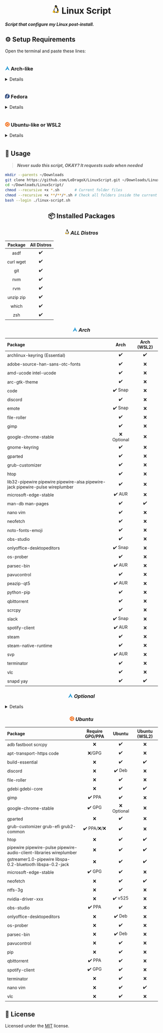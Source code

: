 <h1 align="center">
  <img width=25px src=./src/assets/linux-tux.png>
  Linux Script
</h1>

**_Script that configure my Linux post-install._**

## ⚙️ Setup Requirements

Open the terminal and paste these lines:

<h1></h1>

### <img width="15px" src="./src/assets/arch-linux-logo.png" /> Arch-like

<details>

**This was made to install after you've runned the `archinstall` command and set up at least a minimal install before**

```sh
sudo pacman -Sy --needed --noconfirm curl rsync reflector git
```

#### **⚠️ Get Fastest Mirrors (Arch only)**

Reflector allows Arch to get the fastest mirrors for package downloading.

_**Note:** If you are not in Brazil, then change "BR" to your own country/code._

```sh
sudo reflector --country BR,AR,CL,EC,PY,US,CA,MX --sort rate --save /etc/pacman.d/mirrorlist
```

### <img width="15px" src="./src/assets/arch-linux-logo.png" /> ArchWSL ~ [Project Link](https://github.com/yuk7/ArchWSL)

These steps are for ArchWSL only.

```sh
# Fix 'git: /usr/lib/libc.so.6: version `GLIBC_2.34' not found (required by git)'
sudo pacman -Sy --noconfirm archlinux-keyring git glibc
```

#### ❔ Notes for ArchWSL

1. Open the `linux-script.sh`,
2. Select `[MENU] Arch for WSL` option,
3. Then `[WSL] ArchWSL setup Root and User` for setting root/user accounts
   1. Close the Terminal window;
   2. Open powershell and type `Arch.exe config --default-user <<YOUR_USERNAME>>`;
4. Then reopen the terminal and run steps 1-2 to select `[WSL] ArchWSL Post Configurations (Workflow)` for environment config.

</details>

<h1></h1>

### <img width="15px" src="./src/assets/fedora-logo.png" /> Fedora

<details>

Get `git` for Fedora:

```sh
sudo dnf install -y git
```

</details>

<h1></h1>

### <img width="15px" src="./src/assets/ubuntu-logo.webp" /> Ubuntu-like or WSL2

<details>

Get `git` for Ubuntu:

```sh
sudo apt install -y git
```

</details>

<h1></h1>

## 🚀 Usage

> **_Never sudo this script, OKAY? It requests sudo when needed_**

```sh
mkdir --parents ~/Downloads
git clone https://github.com/LeDragoX/LinuxScript.git ~/Downloads/LinuxScript
cd ~/Downloads/LinuxScript/
chmod --recursive +x *.sh       # Current folder files
chmod --recursive +x **/**/*.sh # Check all folders inside the current folder
bash --login ./linux-script.sh
```

<div align="center">

## 📦 Installed Packages

### _<img width=15px src=./src/assets/linux-tux.png> ALL Distros_

|  Package  | All Distros |
| :-------: | :---------: |
|   asdf    |     ✔️      |
| curl wget |     ✔️      |
|    git    |     ✔️      |
|    nvm    |     ✔️      |
|    rvm    |     ✔️      |
| unzip zip |     ✔️      |
|   which   |     ✔️      |
|    zsh    |     ✔️      |

### _<img width="15px" src="./src/assets/arch-linux-logo.png" /> Arch_

| Package                                                                        |    Arch     | Arch (WSL2) |
| :----------------------------------------------------------------------------- | :---------: | :---------: |
| archlinux-keyring (Essential)                                                  |     ✔️      |     ✔️      |
| adobe-source-han-sans-otc-fonts                                                |     ✔️      |     ❌      |
| amd-ucode intel-ucode                                                          |     ✔️      |     ❌      |
| arc-gtk-theme                                                                  |     ✔️      |     ❌      |
| code                                                                           |   ✔️ Snap   |     ❌      |
| discord                                                                        |     ✔️      |     ❌      |
| emote                                                                          |   ✔️ Snap   |     ❌      |
| file-roller                                                                    |     ✔️      |     ❌      |
| gimp                                                                           |     ✔️      |     ❌      |
| google-chrome-stable                                                           | ❌ Optional |     ❌      |
| gnome-keyring                                                                  |     ✔️      |     ❌      |
| gparted                                                                        |     ✔️      |     ❌      |
| grub-customizer                                                                |     ✔️      |     ❌      |
| htop                                                                           |     ✔️      |     ❌      |
| lib32-pipewire pipewire pipewire-alsa pipewire-jack pipewire-pulse wireplumber |     ✔️      |     ❌      |
| microsoft-edge-stable                                                          |   ✔️ AUR    |     ❌      |
| man-db man-pages                                                               |     ✔️      |     ✔️      |
| nano vim                                                                       |     ✔️      |     ❌      |
| neofetch                                                                       |     ✔️      |     ❌      |
| noto-fonts-emoji                                                               |     ✔️      |     ❌      |
| obs-studio                                                                     |     ✔️      |     ❌      |
| onlyoffice-desktopeditors                                                      |   ✔️ Snap   |     ❌      |
| os-prober                                                                      |     ✔️      |     ❌      |
| parsec-bin                                                                     |   ✔️ AUR    |     ❌      |
| pavucontrol                                                                    |     ✔️      |     ❌      |
| peazip-qt5                                                                     |   ✔️ AUR    |     ❌      |
| python-pip                                                                     |     ✔️      |     ❌      |
| qbittorrent                                                                    |     ✔️      |     ❌      |
| scrcpy                                                                         |     ✔️      |     ❌      |
| slack                                                                          |   ✔️ Snap   |     ❌      |
| spotify-client                                                                 |   ✔️ AUR    |     ❌      |
| steam                                                                          |     ✔️      |     ❌      |
| steam-native-runtime                                                           |     ✔️      |     ❌      |
| svp                                                                            |   ✔️ AUR    |     ❌      |
| terminator                                                                     |     ✔️      |     ❌      |
| vlc                                                                            |     ✔️      |     ❌      |
| snapd yay                                                                      |     ✔️      |     ✔️      |

### _<img width="15px" src="./src/assets/arch-linux-logo.png" /> Optional_

<details align="left">

#### NVIDIA Users

|                          Package                          | Arch | Arch (WSL2) |
| :-------------------------------------------------------: | :--: | :---------: |
| cuda lib32-nvidia-utils nvidia-lts/nvidia nvidia-settings |  ✔️  |     ❌      |

#### SVP Install

|                            Package                             |  Arch  | Arch (WSL2) |
| :------------------------------------------------------------: | :----: | :---------: |
| libmediainfo lsof qt5-base qt5-declarative qt5-svg vapoursynth |   ✔️   |     ❌      |
|                mpv-full rsound spirv-cross svp                 | ✔️ AUR |     ❌      |

</details>

### _<img width="15px" src="./src/assets/ubuntu-logo.webp" /> Ubuntu_

| Package                                                             | Require GPG/PPA |   Ubuntu    | Ubuntu (WSL2) |
| :------------------------------------------------------------------ | :-------------: | :---------: | :-----------: |
| adb fastboot scrcpy                                                 |       ❌        |     ✔️      |      ❌       |
| apt-transport-https code                                            |     ❌/GPG      |     ✔️      |      ❌       |
| build-essential                                                     |       ❌        |     ✔️      |      ✔️       |
| discord                                                             |       ❌        |   ✔️ Deb    |      ❌       |
| file-roller                                                         |       ❌        |     ✔️      |      ❌       |
| gdebi gdebi-core                                                    |       ❌        |     ✔️      |      ✔️       |
| gimp                                                                |     ✔️ PPA      |     ✔️      |      ❌       |
| google-chrome-stable                                                |     ✔️ GPG      | ❌ Optional |      ❌       |
| gparted                                                             |       ❌        |     ✔️      |      ❌       |
| grub-customizer grub-efi grub2-common                               |  ✔️ PPA/❌/❌   |     ✔️      |      ❌       |
| htop                                                                |       ❌        |     ✔️      |      ✔️       |
| pipewire pipewire-pulse pipewire-audio-client-libraries wireplumber |       ❌        |     ✔️      |      ✔️       |
| gstreamer1.0-pipewire libspa-0.2-bluetooth libspa-0.2-jack          |       ❌        |     ✔️      |      ✔️       |
| microsoft-edge-stable                                               |     ✔️ GPG      |     ✔️      |      ❌       |
| neofetch                                                            |       ❌        |     ✔️      |      ✔️       |
| ntfs-3g                                                             |       ❌        |     ✔️      |      ❌       |
| nvidia-driver-xxx                                                   |       ❌        |   ✔️ v525   |      ❌       |
| obs-studio                                                          |     ✔️ PPA      |     ✔️      |      ❌       |
| onlyoffice-desktopeditors                                           |       ❌        |   ✔️ Deb    |      ❌       |
| os-prober                                                           |       ❌        |     ✔️      |      ❌       |
| parsec-bin                                                          |       ❌        |   ✔️ Deb    |      ❌       |
| pavucontrol                                                         |       ❌        |     ✔️      |      ❌       |
| pip                                                                 |       ❌        |     ✔️      |      ❌       |
| qbittorrent                                                         |     ✔️ PPA      |     ✔️      |      ❌       |
| spotify-client                                                      |     ✔️ GPG      |     ✔️      |      ❌       |
| terminator                                                          |       ❌        |     ✔️      |      ❌       |
| nano vim                                                            |       ❌        |     ✔️      |      ✔️       |
| vlc                                                                 |       ❌        |     ✔️      |      ❌       |

</div>

## 📝 License

Licensed under the [MIT](LICENSE) license.
